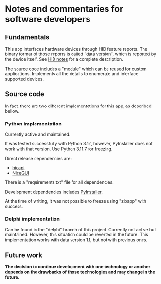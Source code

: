 # Notes and commentaries for software developers

## Fundamentals

This app interfaces hardware devices through HID feature reports.
The binary format of those reports is called "data version", which is reported by the device itself.
See [HID notes](https://github.com/afpineda/OpenSourceSimWheelESP32/blob/main/doc/firmware/HID_notes.md)
for a complete description.

The source code includes a "module" which can be reused for custom applications.
Implements all the details to enumerate and interface supported devices.

## Source code

In fact, there are two different implementations for this app,
as described bellow.

### Python implementation

Currently active and maintained.

It was tested successfully with Python 3.12, however, PyInstaller does not work with that version.
Use Python 3.11.7 for freezing.

Direct release dependencies are:

- [hidapi](https://pypi.org/project/hidapi/)
- [NiceGUI](https://pypi.org/project/nicegui/)

There is a "requirements.txt" file for all dependencies.

Development dependencies includes [PyInstaller](https://pypi.org/project/pyinstaller/).

At the time of writing, it was not possible to freeze using "zipapp" with success.

### Delphi implementation

Can be found in the "delphi" branch of this project. Currently not active but maintained.
However, this situation could be reverted in the future.
This implementation works with data version 1.1, but not with previous ones.

## Future work

**The decision to continue development with one technology or another
depends on the drawbacks of those technologies and may
change in the future.**
